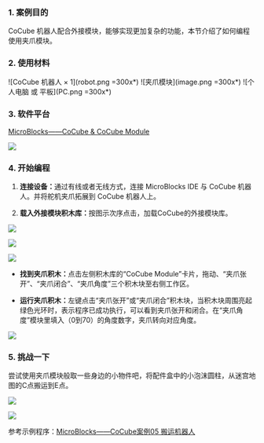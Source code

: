 ### 1. 案例目的

CoCube 机器人配合外接模块，能够实现更加复杂的功能，本节介绍了如何编程使用夹爪模块。

### 2. 使用材料

![CoCube 机器人 × 1](robot.png =300x*) ![夹爪模块](image.png =300x*) ![个人电脑 或 平板](PC.png =300x*)



### 3. 软件平台

[MicroBlocks——CoCube & CoCube Module](https://microblocksfun.cn/run/microblocks.html#scripts=GP%20Scripts%0Adepends%20%27CoCube%27%20%27CoCube%20Module%27)

![](image-1.png)

### 4. 开始编程

1. **连接设备：**&#x901A;过有线或者无线方式，连接 MicroBlocks IDE 与 CoCube 机器人。并将舵机夹爪拓展到 CoCube 机器人上。

2. **载入外接模块积木库：**&#x6309;图示次序点击，加载CoCube的外接模块库。

![](image-2.png)

![](image-3.png)

![](image-4.png)

* **找到夹爪积木：**&#x70B9;击左侧积木库的“CoCube Module”卡片，拖动、“夹爪张开”、“夹爪闭合”、“夹爪角度”三个积木块至右侧工作区。

* **运行夹爪积木：**&#x5DE6;键点击“夹爪张开”或“夹爪闭合”积木块，当积木块周围亮起绿色光环时，表示程序已成功执行，可以看到夹爪张开和闭合。在“夹爪角度”模块里填入（0到70）的角度数字，夹爪转向对应角度。

![](scriptImage257997.png)

### 5. 挑战一下

尝试使用夹爪模块般取一些身边的小物件吧，将配件盒中的小泡沫圆柱，从迷宫地图的C点搬运到E点。

![](scriptImage225548.png)

![](<c7635be25d2040f3c514dd4f9c9cef5d 00_00_00-00_00_30.gif>)

参考示例程序：[MicroBlocks——CoCube案例05 搬运机器人](https://microblocksfun.cn/run/microblocks.html#scripts=GP%20Scripts%0Adepends%20%27CoCube%27%20%27CoCube%20Module%27%0A%0Ascript%20408%20121%20%7B%0A%27ccmodule_gripper%20open%27%0A%27CoCube%20move%20to%27%20100%20120%2050%0A%27CoCube%20rotate%20to%20angle%27%2090%2030%0A%27ccmodule_gripper%20degree%27%2010%0A%27CoCube%20move%20to%27%20200%20150%2050%0AwaitMillis%201000%0A%27ccmodule_gripper%20open%27%0A%27CoCube%20move%20for%20msecs%27%20%27cocube%3Bbackward%27%2040%201000%0A%7D%0A%0A)

